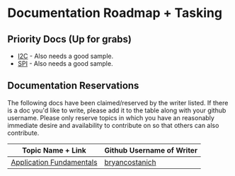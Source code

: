 # Documentation Roadmap + Tasking



## Priority Docs (Up for grabs)

* [I2C](Netduino/Input_Output/Digital/I2C/) - Also needs a good sample.
* [SPI](Netduino/Input_Output/Digital/SPI/) - Also needs a good sample.

## Documentation Reservations

The following docs have been claimed/reserved by the writer listed. If there is a doc you'd like to write, please add it to the table along with your github username. Please only reserve topics in which you have an reasonably immediate desire and availability to contribute on so that others can also contribute.

| Topic Name + Link | Github Username of Writer |
|-------------------|---------------------------|
| [Application Fundamentals](Netduino/Application_Fundamentals/) | [bryancostanich](https://github.com/bryancostanich) |


